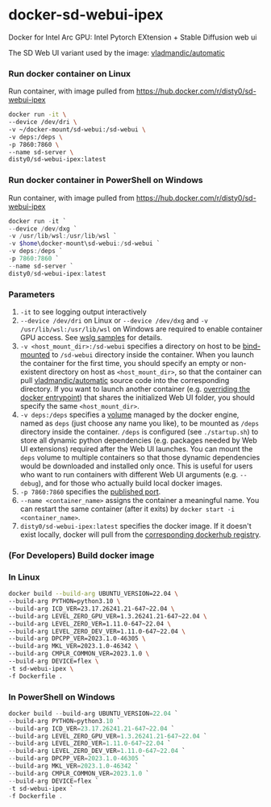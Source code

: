 # docker-sd-webui-ipex
Docker for Intel Arc GPU: Intel Pytorch EXtension + Stable Diffusion web ui

The SD Web UI variant used by the image: [vladmandic/automatic](https://github.com/vladmandic/automatic)

### Run docker container on Linux

Run container, with image pulled from https://hub.docker.com/r/disty0/sd-webui-ipex

```sh
docker run -it \
--device /dev/dri \
-v ~/docker-mount/sd-webui:/sd-webui \
-v deps:/deps \
-p 7860:7860 \
--name sd-server \
disty0/sd-webui-ipex:latest
```

### Run docker container in PowerShell on Windows

Run container, with image pulled from https://hub.docker.com/r/disty0/sd-webui-ipex

```powershell
docker run -it `
--device /dev/dxg `
-v /usr/lib/wsl:/usr/lib/wsl `
-v $home\docker-mount\sd-webui:/sd-webui `
-v deps:/deps `
-p 7860:7860 `
--name sd-server `
disty0/sd-webui-ipex:latest
```

### Parameters

1. `-it` to see logging output interactively
2. `--device /dev/dri` on Linux or `--device /dev/dxg` and `-v /usr/lib/wsl:/usr/lib/wsl` on Windows are required to enable container GPU access. See [wslg samples](https://github.com/microsoft/wslg/blob/main/samples/container/Containers.md#containerized-applications-access-to-the-vgpu) for details.
3. `-v <host_mount_dir>:/sd-webui` specifies a directory on host to be [bind-mounted](https://docs.docker.com/storage/bind-mounts/) to `/sd-webui` directory inside the container. When you launch the container for the first time, you should specify an empty or non-existent directory on host as `<host_mount_dir>`, so that the container can pull [vladmandic/automatic](https://github.com/vladmandic/automatic) source code into the corresponding directory. If you want to launch another container (e.g. [overriding the docker entrypoint](https://docs.docker.com/engine/reference/run/#entrypoint-default-command-to-execute-at-runtime)) that shares the initialized Web UI folder, you should specify the same `<host_mount_dir>`.
4. `-v deps:/deps` specifies a [volume](https://docs.docker.com/storage/volumes/) managed by the docker engine, named as `deps` (just choose any name you like), to be mounted as `/deps` directory inside the container. `/deps` is configured (see `./startup.sh`) to store all dynamic python dependencies (e.g. packages needed by Web UI extensions) required after the Web UI launches. You can mount the `deps` volume to multiple containers so that those dynamic dependencies would be downloaded and installed only once. This is useful for users who want to run containers with different Web UI arguments (e.g. `--debug`), and for those who actually build local docker images.
5. `-p 7860:7860` specifies the [published port](https://docs.docker.com/network/).
6. `--name <container_name>` assigns the container a meaningful name. You can restart the same container (after it exits) by `docker start -i <container_name>`.
7. `disty0/sd-webui-ipex:latest` specifies the docker image. If it doesn't exist locally, docker will pull from the [corresponding dockerhub registry](https://hub.docker.com/r/disty0/sd-webui-ipex).

### (For Developers) Build docker image 

### In Linux

```sh
docker build --build-arg UBUNTU_VERSION=22.04 \
--build-arg PYTHON=python3.10 \
--build-arg ICD_VER=23.17.26241.21-647~22.04 \
--build-arg LEVEL_ZERO_GPU_VER=1.3.26241.21-647~22.04 \
--build-arg LEVEL_ZERO_VER=1.11.0-647~22.04 \
--build-arg LEVEL_ZERO_DEV_VER=1.11.0-647~22.04 \
--build-arg DPCPP_VER=2023.1.0-46305 \
--build-arg MKL_VER=2023.1.0-46342 \
--build-arg CMPLR_COMMON_VER=2023.1.0 \
--build-arg DEVICE=flex \
-t sd-webui-ipex \
-f Dockerfile .
```

### In PowerShell on Windows

```powershell
docker build --build-arg UBUNTU_VERSION=22.04 `
--build-arg PYTHON=python3.10 `
--build-arg ICD_VER=23.17.26241.21-647~22.04 `
--build-arg LEVEL_ZERO_GPU_VER=1.3.26241.21-647~22.04 `
--build-arg LEVEL_ZERO_VER=1.11.0-647~22.04 `
--build-arg LEVEL_ZERO_DEV_VER=1.11.0-647~22.04 `
--build-arg DPCPP_VER=2023.1.0-46305 `
--build-arg MKL_VER=2023.1.0-46342 `
--build-arg CMPLR_COMMON_VER=2023.1.0 `
--build-arg DEVICE=flex `
-t sd-webui-ipex `
-f Dockerfile .
```
